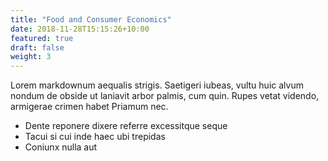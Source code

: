 ```yaml
---
title: "Food and Consumer Economics"
date: 2018-11-28T15:15:26+10:00
featured: true
draft: false
weight: 3
---
```


Lorem markdownum aequalis strigis. Saetigeri iubeas, vultu huic alvum nondum
de obside ut laniavit arbor palmis, cum quin. Rupes vetat videndo, armigerae
crimen habet Priamum nec.

- Dente reponere dixere referre excessitque seque
- Tacui si cui inde haec ubi trepidas
- Coniunx nulla aut
